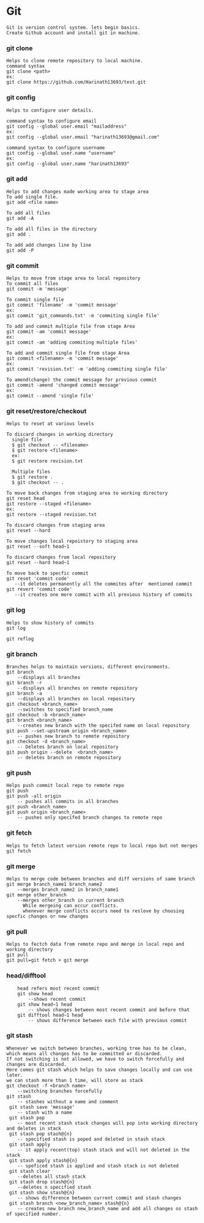 # Git
    Git is version control system. lets begin basics.
    Create Github account and install git in machine.
    
### git clone
    Helps to clone remote repository to local machine.
    command syntax
    git clone <path>
    ex:
    git clone https://github.com/Harinath13693/test.git

### git config
    Helps to configure user details. 
    
    command syntax to configure email
    git config --global user.email "mailaddress"
    ex:
    git config --global user.email "harinath13693@gmail.com"
    
    command syntax to configure username
    git config --global user.name "username"
    ex:
    git config --global user.name "harinath13693"
    
### git add
    Helps to add changes made working area to stage area
    To add single file.
    git add <file name>
    
    To add all files
    git add -A
    
    To add all files in the directory 
    git add .
    
    To add add changes line by line
    git add -P
    
### git commit
    Helps to move from stage area to local repository
    To commit all files
    git commit -m 'message'
    
    To commit single file 
    git commit 'filename' -m 'commit message'
    ex:
    git commit 'git_commands.txt' -m 'commiting single file'
    
    To add and commit multiple file from stage Area
    git commit -am 'commit message' 
    ex:
    git commit -am 'adding commiting multiple files'
    
    To add and commit single file from stage Area
    git commit <filename> -m 'commit message' 
    ex:
    git commit 'revision.txt' -m 'adding commiting single file'
    
    To amend(change) the commit message for previous commit
    git commit -amend 'changed commit message'
    ex:
    git commit --amend 'single file'
    
### git reset/restore/checkout
    Helps to reset at various levels
    
    To discard changes in working directory
      single file
      $ git checkout -- <filename>
      $ git restore <filename>
      ex:
      $ git restore revision.txt
    
      Multiple files 
      $ git restore .
      $ git checkout -- .
      
    To move back changes from staging area to working directory
    git reset head
    git restore --staged <filename>
    ex:
    git restore --staged revision.txt
    
    To discard changes from staging area
    git reset --hard
    
    To move changes local repoistory to staging area
    git reset --soft head~1
    
    To discard changes from local repository 
    git reset --hard head~1
    
    To move back to specfic commit
    git reset 'commit code'
       --it deletes permanently all the commites after  mentioned commit
    git revert 'commit code'
       --it creates one more commit with all previous history of commits
       
### git log
    Helps to show history of commits
    git log
    
    git reflog
    
### git branch
    Branches helps to maintain versions, different environments.
    git branch
        --displays all branches 
    git branch -r
        --displays all branches on remote repository
    git branch -a
        --displays all branches on local repository
    git checkout <branch_name>
        --switches to specified branch_name
    git checkout -b <branch_name>
    git branch <branch_name>
        --creates new branch with the specifed name on local repository
    git push --set-upstream origin <branch_name>
        -- pushes new branch to remote repository
    git checkout -d <branch_name>
        -- Deletes branch on local repository
    git push origin --delete  <branch_name>
        -- deletes branch on remote repository
        
 ### git push
    Helps push commit local repo to remote repo
    git push
    git push -all origin
        -- pushes all commits in all branches
    git push <branch_name>
    git push origin <branch_name>
        -- pushes only specifed branch changes to remote repo
        
### git fetch
    Helps to fetch latest version remote repo to local repo but not merges
    git fetch
    
### git merge
    Helps to merge code between branches and diff versions of same branch
    git merge branch_name1 branch_name2
        --merges branch_name2 in branch_name1
    git merge other_branch
        --merges other_branch in current branch
          While mergeing can occur conflicts.
          whenever merge conflicts occurs need to reslove by choosing specfic changes or new changes
          
### git pull
    Helps to fectch data from remote repo and merge in local repo and working directory
    git pull
    git pull=git fetch + git merge
    
### head/difftool
        head refers most recent commit
        git show head
            --shows recent commit
        git show head~1 head
            -- shows changes between most recent commit and before that
        git difftool head~1 head
            -- shows difference between each file with previous commit 

### git stash
    Whenever we switch between branches, working tree has to be clean, which means all changes has to be committed or discarded.
    If not switching is not allowed, we have to switch forcefully and changes are discarded.
    Here comes git stash which helps to save changes locally and can use later.
    we can stash more than 1 time, will store as stack
    git checkout -f <branch name>
        --switching branches forcefully
    git stash
        -- stashes without a name and comment
     git stash save 'message'
        -- stash with a name
     git stash pop 
        -- most recent stash stack changes will pop into working directory and deletes in stack
     git stash pop stash@{n}
        -- specified stash is poped and deleted in stash stack
     git stash apply
        -- it apply recent(top) stash stack and will not deleted in the stack
     git stash apply stash@{n}
        -- speficed stash is applied and stash stack is not deleted
     git stash clear
        --deletes all stash stack
     git stash drop stash@{n}
        --deletes n specified stash
     git stash show stash@{n}
        -- shows difference between current commit and stash changes
     git stash branch <new_branch_name> stash@{n}
        -- creates new branch new_branch_name and add all changes os stash of specified number.
        
     
      
    
    
    
    
